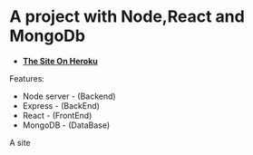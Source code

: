 # A project with Node,React and MongoDb 



-  <a href="https://bank-react-api-mongo.herokuapp.com"><strong> The Site On Heroku </strong></a>

Features:
- Node server - (Backend)
- Express - (BackEnd)
- React - (FrontEnd)
- MongoDB - (DataBase)

A site 